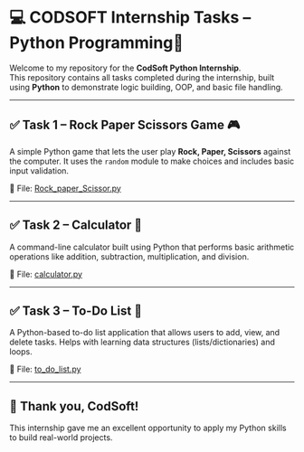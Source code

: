 # 💻 CODSOFT Internship Tasks – Python Programming🐍

Welcome to my repository for the **CodSoft Python Internship**.  
This repository contains all tasks completed during the internship, built using **Python** to demonstrate logic building, OOP, and basic file handling.

---

## ✅ Task 1 – Rock Paper Scissors Game 🎮

A simple Python game that lets the user play **Rock, Paper, Scissors** against the computer. It uses the `random` module to make choices and includes basic input validation.

📄 File: [Rock_paper_Scissor.py](https://github.com/Vanshh1sharma/CODSOFT/blob/main/Rock_paper_Scissor.py)

---

## ✅ Task 2 – Calculator 🧮

A command-line calculator built using Python that performs basic arithmetic operations like addition, subtraction, multiplication, and division.

📄 File: [calculator.py](https://github.com/Vanshh1sharma/CODSOFT/blob/main/calculator.py)

---

## ✅ Task 3 – To-Do List 📝

A Python-based to-do list application that allows users to add, view, and delete tasks. Helps with learning data structures (lists/dictionaries) and loops.

📄 File: [to_do_list.py](https://github.com/Vanshh1sharma/CODSOFT/blob/main/to_do_list.py)

---

## 🙌 Thank you, CodSoft!

This internship gave me an excellent opportunity to apply my Python skills to build real-world projects.
